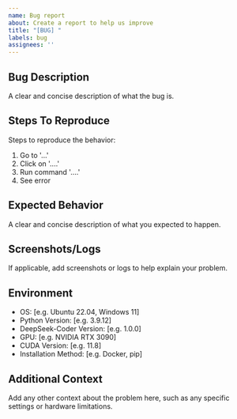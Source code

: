 ```yaml
---
name: Bug report
about: Create a report to help us improve
title: "[BUG] "
labels: bug
assignees: ''
---
```


## Bug Description
A clear and concise description of what the bug is.

## Steps To Reproduce
Steps to reproduce the behavior:
1. Go to '...'
2. Click on '....'
3. Run command '....'
4. See error

## Expected Behavior
A clear and concise description of what you expected to happen.

## Screenshots/Logs
If applicable, add screenshots or logs to help explain your problem.

## Environment
 - OS: [e.g. Ubuntu 22.04, Windows 11]
 - Python Version: [e.g. 3.9.12]
 - DeepSeek-Coder Version: [e.g. 1.0.0]
 - GPU: [e.g. NVIDIA RTX 3090]
 - CUDA Version: [e.g. 11.8]
 - Installation Method: [e.g. Docker, pip]

## Additional Context
Add any other context about the problem here, such as any specific settings or hardware limitations.
